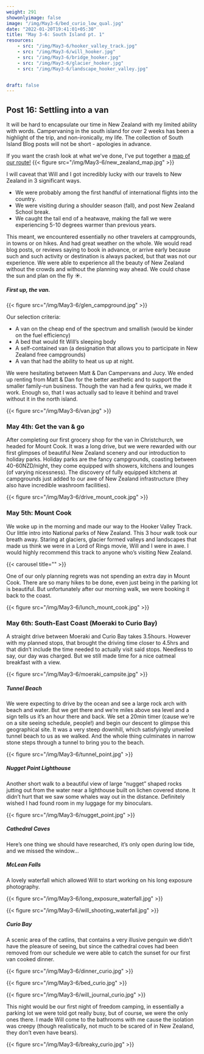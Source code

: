 ```yaml
---
weight: 291
showonlyimage: false
image: "/img/May3-6/bed_curio_low_qual.jpg"
date: "2022-01-20T19:41:01+05:30"
title: "May 3-6: South Island pt. 1"
resources:
    - src: "/img/May3-6/hooker_valley_track.jpg"
    - src: "/img/May3-6/will_hooker.jpg"
    - src: "/img/May3-6/bridge_hooker.jpg"
    - src: "/img/May3-6/glacier_hooker.jpg"
    - src: "/img/May3-6/landscape_hooker_valley.jpg"


draft: false
---
```


## Post 16: Settling into a van


It will be hard to encapsulate our time in New Zealand with my limited ability with words. Campervaning in the south island for over 2 weeks has been a highlight of the trip, and non-ironically, my life. The collection of South Island Blog posts will not be short - apologies in advance. 

If you want the crash look at what we've done, I've put together a [map of our route!](https://www.traveledmap.com/traveledmap/3sBBHdVayuZDfudHzRgnv9i39Bu2#) 
{{< figure src="/img/May3-6/new_zealand_map.jpg" >}} 
&nbsp;

I will caveat that Will and I got incredibly lucky with our travels to New Zealand in 3 significant ways. 

* We were probably among the first handful of international flights into the country. 
* We were visiting during a shoulder season (fall), and post New Zealand School break. 
* We caught the tail end of a heatwave, making the fall we were experiencing 5-10 degrees warmer than previous years. 

This meant, we encountered essentially no other travelers at campgrounds, in towns or on hikes. And had great weather on the whole. We would read blog posts, or reviews saying to book in advance, or arrive early because such and such activity or destination is always packed, but that was not our experience. We were able to experience all the beauty of New Zealand without the crowds and without the planning way ahead. We could chase the sun and plan on the fly ☀️. 

##### **First up, the van.**

{{< figure src="/img/May3-6/glen_campground.jpg" >}} 
&nbsp;

Our selection criteria: 

* A van on the cheap end of the spectrum and smallish (would be kinder on the fuel efficiency) 
* A bed that would fit Will’s sleeping body
* A self-contained van (a designation that allows you to participate in New Zealand free campgrounds) 
* A van that had the ability to heat us up at night. 

We were hesitating between Matt & Dan Campervans and Jucy. We ended up renting from Matt & Dan for the better aesthetic and to support the smaller family-run business. Though the van had a few quirks, we made it work. Enough so, that I was actually sad to leave it behind and travel without it in the north island. 

{{< figure src="/img/May3-6/van.jpg" >}} 
&nbsp;

### May 4th: Get the van & go

After completing our first grocery shop for the van in Christchurch, we headed for Mount Cook. It was a long drive, but we were rewarded with our first glimpses of beautiful New Zealand scenery and our introduction to holiday parks. Holiday parks are the fancy campgrounds, coasting between 40-60NZD/night, they come equipped with showers, kitchens and lounges (of varying nicessness). The discovery of fully equipped kitchens at campgrounds just added to our awe of New Zealand infrastructure (they also have incredible washroom facilities). 

{{< figure src="/img/May3-6/drive_mount_cook.jpg" >}} 
&nbsp;

### May 5th: Mount Cook

We woke up in the morning and made our way to the Hooker Valley Track. Our little intro into National parks of New Zealand. This 3 hour walk took our breath away. Staring at glaciers, glacier formed valleys and landscapes that made us think we were in a Lord of Rings movie, Will and I were in awe. I would highly recommend this track to anyone who’s visiting New Zealand. 

{{< carousel title="" >}}
&nbsp;

One of our only planning regrets was not spending an extra day in Mount Cook. There are so many hikes to be done, even just being in the parking lot is beautiful. But unfortunately after our morning walk, we were booking it back to the coast. 

{{< figure src="/img/May3-6/lunch_mount_cook.jpg" >}} 
&nbsp;

### May 6th: South-East Coast (Moeraki to Curio Bay)

A straight drive between Moeraki and Curio Bay takes 3.5hours. However with my planned stops, that brought the driving time closer to 4.5hrs and that didn’t include the time needed to actually visit said stops. Needless to say, our day was charged. But we still made time for a nice oatmeal breakfast with a view.

{{< figure src="/img/May3-6/moeraki_campsite.jpg" >}} 
&nbsp;

##### **Tunnel Beach** 

We were expecting to drive by the ocean and see a large rock arch with beach and water. But we get there and we’re miles above sea level and a sign tells us it’s an hour there and back. We set a 20min timer (cause we're on a site seeing schedule, people!) and begin our descent to glimpse this geographical site. It was a very steep downhill, which satisfyingly unveiled tunnel beach to us as we walked. And the whole thing culminates in narrow stone steps through a tunnel to bring you to the beach. 

{{< figure src="/img/May3-6/tunnel_point.jpg" >}} 
&nbsp;

##### **Nugget Point Lighthouse** 
Another short walk to a beautiful view of large “nugget” shaped rocks jutting out from the water near a lighthouse built on lichen covered stone. It didn’t hurt that we saw some whales way out in the distance. Definitely wished I had found room in my luggage for my binoculars. 

{{< figure src="/img/May3-6/nugget_point.jpg" >}} 
&nbsp;

##### **Cathedral Caves** 
Here’s one thing we should have researched, it’s only open during low tide, and we missed the window…

##### **McLean Falls**
A lovely waterfall which allowed Will to start working on his long exposure photography.

{{< figure src="/img/May3-6/long_exposure_waterfall.jpg" >}} 
&nbsp;

{{< figure src="/img/May3-6/will_shooting_waterfall.jpg" >}} 
&nbsp;

##### **Curio Bay**
A scenic area of the catlins, that contains a very illusive penguin we didn’t have the pleasure of seeing, but since the cathedral coves had been removed from our schedule we were able to catch the sunset for our first van cooked dinner.

{{< figure src="/img/May3-6/dinner_curio.jpg" >}} 
&nbsp;

{{< figure src="/img/May3-6/bed_curio.jpg" >}} 
&nbsp;

{{< figure src="/img/May3-6/will_journal_curio.jpg" >}} 
&nbsp;

This night would be our first night of freedom camping, in essentially a parking lot we were told got really busy, but of course, we were the only ones there. I made Will come to the bathrooms with me cause the isolation was creepy (though realistically, not much to be scared of in New Zealand, they don’t even have bears).   

{{< figure src="/img/May3-6/breaky_curio.jpg" >}} 
&nbsp;


 





